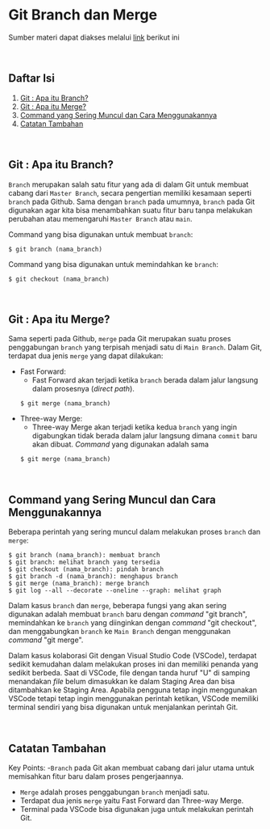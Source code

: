 # Git Branch dan Merge
Sumber materi dapat diakses melalui [link](https://www.youtube.com/watch?v=EGl7KxVOyNs&list=PLFIM0718LjIVknj6sgsSceMqlq242-jNf&index=6) berikut ini

<p>&nbsp;</p>

## Daftar Isi
1. [Git : Apa itu Branch?](#git--apa-itu-branch-)
2. [Git : Apa itu Merge?](#git--apa-itu-merge-)
3. [Command yang Sering Muncul dan Cara Menggunakannya](#command-yang-sering-muncul-)
4. [Catatan Tambahan](#catatan-tambahan-)

<p>&nbsp;</p>

## Git : Apa itu Branch? <a name = "Branch"></a>

`Branch` merupakan salah satu fitur yang ada di dalam Git untuk membuat cabang dari `Master Branch`, secara pengertian memiliki kesamaan seperti `branch` pada Github. Sama dengan `branch` pada umumnya, `branch` pada Git digunakan agar kita bisa menambahkan suatu fitur baru tanpa melakukan perubahan atau memengaruhi `Master Branch` atau `main`.

Command yang bisa digunakan untuk membuat `branch`:

```
$ git branch (nama_branch)
```
Command yang bisa digunakan untuk memindahkan ke `branch`:
```
$ git checkout (nama_branch)
```

<p>&nbsp;</p>

## Git : Apa itu Merge? <a name = "Merge"></a>
Sama seperti pada Github, `merge` pada Git merupakan suatu proses penggabungan `branch` yang terpisah menjadi satu di `Main Branch`. Dalam Git, terdapat dua jenis `merge` yang dapat dilakukan:
- Fast Forward:
    - Fast Forward akan terjadi ketika `branch` berada dalam jalur langsung dalam prosesnya (*direct path*).
    ```
    $ git merge (nama_branch)
    ```
- Three-way Merge:
    - Three-way Merge akan terjadi ketika kedua `branch` yang ingin digabungkan tidak berada dalam jalur langsung dimana `commit` baru akan dibuat. *Command* yang digunakan adalah sama
    ```
    $ git merge (nama_branch)
    ```

<p>&nbsp;</p>

## Command yang Sering Muncul dan Cara Menggunakannya <a name = "Command"></a>

Beberapa perintah yang sering muncul dalam melakukan proses `branch` dan `merge`:

```
$ git branch (nama_branch): membuat branch
$ git branch: melihat branch yang tersedia
$ git checkout (nama_branch): pindah branch
$ git branch -d (nama_branch): menghapus branch
$ git merge (nama_branch): merge branch 
$ git log --all --decorate --oneline --graph: melihat graph
```

Dalam kasus `branch` dan `merge`, beberapa fungsi yang akan sering digunakan adalah membuat `branch` baru dengan *command* "git branch", memindahkan ke `branch` yang diinginkan dengan *command* "git checkout", dan menggabungkan `branch` ke `Main Branch` dengan menggunakan *command* "git merge".

Dalam kasus kolaborasi Git dengan Visual Studio Code (VSCode), terdapat sedikit kemudahan dalam melakukan proses ini dan memiliki penanda yang sedikit berbeda. Saat di VSCode, file dengan tanda huruf "U" di samping menandakan *file* belum dimasukkan ke dalam Staging Area dan bisa ditambahkan ke Staging Area. Apabila pengguna tetap ingin menggunakan VSCode tetapi tetap ingin menggunakan perintah ketikan, VSCode memiliki terminal sendiri yang bisa digunakan untuk menjalankan perintah Git.

<p>&nbsp;</p>

## Catatan Tambahan <a name = "CT"></a>

Key Points:
-`Branch` pada Git akan membuat cabang dari jalur utama untuk memisahkan fitur baru dalam proses pengerjaannya.
- `Merge` adalah proses penggabungan `branch` menjadi satu.
- Terdapat dua jenis `merge` yaitu Fast Forward dan Three-way Merge.
- Terminal pada VSCode bisa digunakan juga untuk melakukan perintah Git.